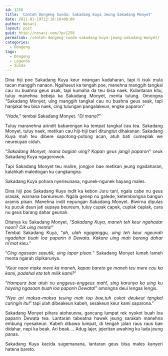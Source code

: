 ```yaml
---
id: 1258
title: 'Contoh Dongeng Sunda: Sakadang Kuya Jeung Sakadang Monyet'
date: 2011-01-19T22:10:18+00:00
author: Nesaci
layout: post
guid: http://nesaci.com/?p=1258
permalink: /contoh-dongeng-sunda-sakadang-kuya-jeung-sakadang-monyet/
categories:
  - Dongeng
tags:
  - Dongeng
  - Legenda
  - Sunda
---
```

<p style="text-align: justify;">
  Dina hiji poe Sakadang Kuya keur neangan kadaharan, tapi ti isuk mula tacan manggih nanaon. Ngahaeut ka tengah poe, manehna manggih tangkal cau nu buahna geus asak, tapi kumaha da teu bisa naek. Kulantaran kitu, tuluy manehna bebeja ka Sakadang Monyet, menta tulung. Omongna “Sakadang Monyet, uing manggih tangkal cau nu buahna geus asak, tapi hanjakal teu bisa naek, cing tulungan pangalakeun, engke paparon”
</p>

<p style="text-align: justify;">
  “<em>Hade</em>,” tembal Sakadang Monyet. “<em>Di mana?</em>”
</p>

<p style="text-align: justify;">
  Tuluy maranehna arindit babarengan ka tempat tangkal cau tea. Sakadang Monyet, tuluy naek, metikan cau hiji-hiji bari ditungtut dihakanan. Sakadang Kuya mah teu dibere sapotong-potong acan, atuh bati cumeplak we neureuyan ciduh.
</p>

<p style="text-align: justify;">
  “<em>Sakadang Monyet, mana bagian uing? Kapan geus jangji paparon</em>” ceuk Sakadang Kuya ngagorowok.
</p>

<p style="text-align: justify;">
  Tapi Sakadang Monyet teu malire, jongjon bae metikan jeung ngadaharan, kalahkah maledogan ku cangkangna.
</p>

<p style="text-align: justify;">
  Sakadang Kuya pohara nyerieunana, ngunek-ngunek hayang males.
</p>

<p style="text-align: justify;">
  Dina hiji poe Sakadang Kuya indit ka kebon Juru tani, ngala cabe nu geus arasak, warnana bareureum. Ngala genep nu galede, ketembongna bangun aramis pisan. Manehna indit nepungan Sakadang Monyet. Biwirna dipulas ku pucuk daun jati supaya beureum, tuluy cupak capek, cuplak ceplak, cara nu geus barang dahar geunah.
</p>

<p style="text-align: justify;">
  Ditanya ku Sakadang Monyet, “<em>Sakadang Kuya, maneh teh keur ngahadar naon? Cik uing menta!</em>”<br /> Tembal Sakadang Kuya, “<em>ah, ulah ngaganggu, uing teh keur ngeunah ngadahar buah loa paparin ti Dewata. Kakara uing mah barang dahar ni’mat kieu.</em>”
</p>

<p style="text-align: justify;">
  “<em>Cing ngasaan saeutik, uing lapar pisan.</em>“ Sakadang Monyet lumah lameh menta ngarah dipikarunya.
</p>

<p style="text-align: justify;">
  “<em>Keur naon make mere ka maneh, kapan bareto ge maneh teu mere cau ka kami, padahal eta teh milik kami?</em>”
</p>

<p style="text-align: justify;">
  “<em>Hampura bae atuh nu enggeus-enggeus mah!, sing karunya ka uing ku hayang ngasaan buah loa paparin Dewata!</em>” omongna deui lengas lengis.
</p>

<p style="text-align: justify;">
  “<em>Nya ari maksa-maksa teuing mah top bae,tuh cokot deukeut tangkal caringin itu!</em>” tapi ulah dibeakeun kabeh, sesakeun keur kami saparona.”
</p>

<p style="text-align: justify;">
  Sakadang Monyet pihara atoheunna, gancang lumpat rek nyokot buah loa paparin Dewata tea. Lantaran tabeatna hawek jeung sarakah manehna embung nyesakeun. Kabeh dibawa lumpat, di tengah jalan raus raus bae didahar, nepi ka beak. Ari beak…. Adug lajer, jejeritan awahing ku lada jeung panas.
</p>

<p style="text-align: justify;">
  Sakadang Kuya kacida sugemanana, lantaran geus bisa males kanyeri hatena bareto.
</p>